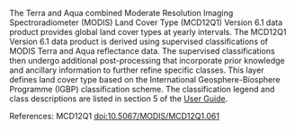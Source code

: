 The Terra and Aqua combined Moderate Resolution Imaging Spectroradiometer (MODIS) Land Cover Type (MCD12Q1) Version 6.1 data product provides global land cover types at yearly intervals. The MCD12Q1 Version 6.1 data product is derived using supervised classifications of MODIS Terra and Aqua reflectance data. The supervised classifications then undergo additional post-processing that incorporate prior knowledge and ancillary information to further refine specific classes. This layer defines land cover type based on the International Geosphere-Biosphere Programme (IGBP) classification scheme. The classification legend and class descriptions are listed in section 5 of the [User Guide](https://lpdaac.usgs.gov/documents/1409/MCD12_User_Guide_V61.pdf).

References: MCD12Q1 [doi:10.5067/MODIS/MCD12Q1.061](https://doi.org/10.5067/MODIS/MCD12Q1.061)
